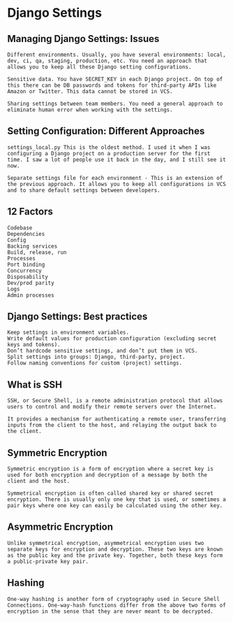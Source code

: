 # Django Settings

## Managing Django Settings: Issues

    Different environments. Usually, you have several environments: local, dev, ci, qa, staging, production, etc. You need an approach that allows you to keep all these Django setting configurations.

    Sensitive data. You have SECRET_KEY in each Django project. On top of this there can be DB passwords and tokens for third-party APIs like Amazon or Twitter. This data cannot be stored in VCS.

    Sharing settings between team members. You need a general approach to eliminate human error when working with the settings.

## Setting Configuration: Different Approaches

    settings_local.py This is the oldest method. I used it when I was configuring a Django project on a production server for the first time. I saw a lot of people use it back in the day, and I still see it now.

    Separate settings file for each environment - This is an extension of the previous approach. It allows you to keep all configurations in VCS and to share default settings between developers.

## 12 Factors

    Codebase
    Dependencies
    Config
    Backing services
    Build, release, run
    Processes
    Port binding
    Concurrency
    Disposability
    Dev/prod parity
    Logs
    Admin processes

## Django Settings: Best practices

    Keep settings in environment variables.
    Write default values for production configuration (excluding secret keys and tokens).
    Don’t hardcode sensitive settings, and don’t put them in VCS.
    Split settings into groups: Django, third-party, project.
    Follow naming conventions for custom (project) settings.

## What is SSH

    SSH, or Secure Shell, is a remote administration protocol that allows users to control and modify their remote servers over the Internet.

    It provides a mechanism for authenticating a remote user, transferring inputs from the client to the host, and relaying the output back to the client.

## Symmetric Encryption

    Symmetric encryption is a form of encryption where a secret key is used for both encryption and decryption of a message by both the client and the host.

    Symmetrical encryption is often called shared key or shared secret encryption. There is usually only one key that is used, or sometimes a pair keys where one key can easily be calculated using the other key.

## Asymmetric Encryption

    Unlike symmetrical encryption, asymmetrical encryption uses two separate keys for encryption and decryption. These two keys are known as the public key and the private key. Together, both these keys form a public-private key pair.

## Hashing

    One-way hashing is another form of cryptography used in Secure Shell Connections. One-way-hash functions differ from the above two forms of encryption in the sense that they are never meant to be decrypted.
